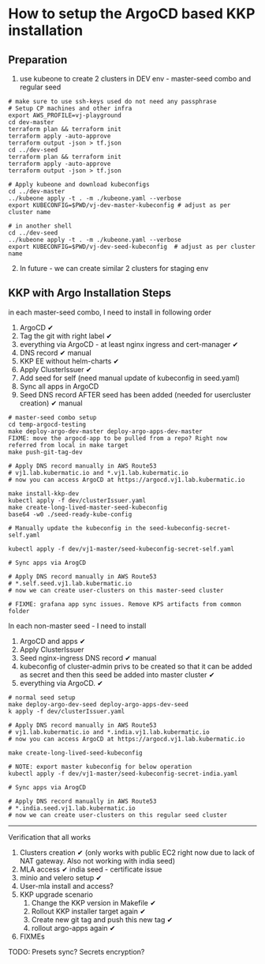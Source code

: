 # How to setup the ArgoCD based KKP installation

## Preparation

1. use kubeone to create 2 clusters in DEV env - master-seed combo and regular seed
```shell
# make sure to use ssh-keys used do not need any passphrase 
# Setup CP machines and other infra
export AWS_PROFILE=vj-playground
cd dev-master
terraform plan && terraform init
terraform apply -auto-approve
terraform output -json > tf.json
cd ../dev-seed
terraform plan && terraform init
terraform apply -auto-approve
terraform output -json > tf.json

# Apply kubeone and download kubeconfigs
cd ../dev-master
../kubeone apply -t . -m ./kubeone.yaml --verbose
export KUBECONFIG=$PWD/vj-dev-master-kubeconfig # adjust as per cluster name

# in another shell
cd ../dev-seed
../kubeone apply -t . -m ./kubeone.yaml --verbose
export KUBECONFIG=$PWD/vj-dev-seed-kubeconfig  # adjust as per cluster name
```

2. In future - we can create similar 2 clusters for staging env

## KKP with Argo Installation Steps

in each master-seed combo, I need to install in following order
1. ArgoCD ✔
1. Tag the git with right label ✔
1. everything via ArgoCD - at least nginx ingress and cert-manager ✔
1. DNS record ✔ manual
1. KKP EE without helm-charts ✔
1. Apply ClusterIssuer ✔
1. Add seed for self (need manual update of kubeconfig in seed.yaml)
1. Sync all apps in ArgoCD 
1. Seed DNS record AFTER seed has been added (needed for usercluster creation) ✔ manual
```shell
# master-seed combo setup
cd temp-argocd-testing
make deploy-argo-dev-master deploy-argo-apps-dev-master
FIXME: move the argocd-app to be pulled from a repo? Right now referred from local in make target
make push-git-tag-dev

# Apply DNS record manually in AWS Route53
# vj1.lab.kubermatic.io and *.vj1.lab.kubermatic.io
# now you can access ArgoCD at https://argocd.vj1.lab.kubermatic.io

make install-kkp-dev
kubectl apply -f dev/clusterIssuer.yaml
make create-long-lived-master-seed-kubeconfig
base64 -w0 ./seed-ready-kube-config

# Manually update the kubeconfig in the seed-kubeconfig-secret-self.yaml

kubectl apply -f dev/vj1-master/seed-kubeconfig-secret-self.yaml

# Sync apps via ArogCD

# Apply DNS record manually in AWS Route53
# *.self.seed.vj1.lab.kubermatic.io
# now we can create user-clusters on this master-seed cluster

# FIXME: grafana app sync issues. Remove KPS artifacts from common folder

```

In each non-master seed - 
I need to install 
1. ArgoCD and apps ✔
1. Apply ClusterIssuer
1. Seed nginx-ingress DNS record ✔ manual
1. kubeconfig of cluster-admin privs to be created so that it can be added as secret and then this seed be added into master cluster ✔
1. everything via ArgoCD. ✔


```shell
# normal seed setup
make deploy-argo-dev-seed deploy-argo-apps-dev-seed
k apply -f dev/clusterIssuer.yaml

# Apply DNS record manually in AWS Route53
# vj1.lab.kubermatic.io and *.india.vj1.lab.kubermatic.io
# now you can access ArgoCD at https://argocd.vj1.lab.kubermatic.io

make create-long-lived-seed-kubeconfig

# NOTE: export master kubeconfig for below operation
kubectl apply -f dev/vj1-master/seed-kubeconfig-secret-india.yaml

# Sync apps via ArogCD

# Apply DNS record manually in AWS Route53
# *.india.seed.vj1.lab.kubermatic.io
# now we can create user-clusters on this regular seed cluster

```

----

Verification that all works
1. Clusters creation ✔ (only works with public EC2 right now due to lack of NAT gateway. Also not working with india seed)
1. MLA access ✔ india seed - certificate issue
1. minio and velero setup  ✔
1. User-mla install and access?
1. KKP upgrade scenario
    1. Change the KKP version in Makefile ✔
    1. Rollout KKP installer target again ✔
    1. Create new git tag and push this new tag ✔
    1. rollout argo-apps again ✔
1. FIXMEs


TODO:
Presets sync?
Secrets encryption?